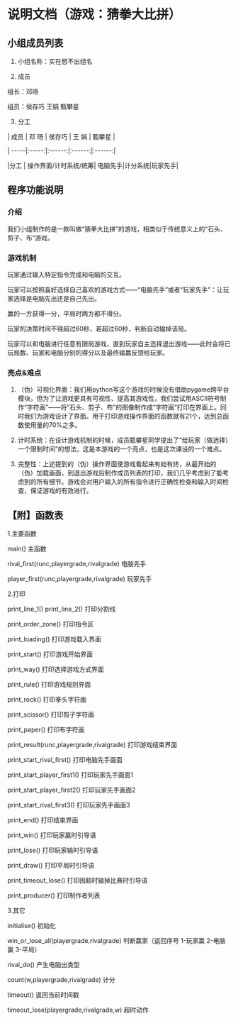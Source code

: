 # 说明文档（游戏：猜拳大比拼）

## 小组成员列表

1. 小组名称：实在想不出组名

2. 成员

组长：邓旸

组员：侯存巧 王娟 甄攀星

3. 分工

| 成员 | 邓 旸 | 侯存巧 | 王 娟 | 甄攀星 |

| -----|:-----:|:------:|:------:|:------:|

|分工 |	操作界面/计时系统/统筹|	电脑先手|计分系统|玩家先手|

## 程序功能说明

### 介绍

我们小组制作的是一款叫做“猜拳大比拼”的游戏，相类似于传统意义上的“石头、剪子、布”游戏。

### 游戏机制

玩家通过输入特定指令完成和电脑的交互。

玩家可以按照喜好选择自己喜欢的游戏方式——“电脑先手”或者“玩家先手”：让玩家选择是电脑先出还是自己先出。

赢的一方获得一分，平局时两方都不得分。

玩家的决策时间不得超过60秒，若超过60秒，判断自动输掉该局。

玩家可以和电脑进行任意有限局游戏，直到玩家自主选择退出游戏——此时会将已玩局数、玩家和电脑分别的得分以及最终输赢反馈给玩家。

### 亮点&难点

1. （伪）可视化界面：我们用python写这个游戏的时候没有借助pygame跨平台模块，但为了让游戏更具有可视性、提高其游戏性，我们尝试用ASCII符号制作“字符画”——将“石头、剪子、布”的图像制作成“字符画”打印在界面上。同时我们为游戏设计了界面。用于打印游戏操作界面的函数就有21个，达到总函数使用量的70%之多。

2. 计时系统：在设计游戏机制的时候，成员甄攀星同学提出了“给玩家（做选择）一个限制时间”的想法，这是本游戏的一个亮点，也是这次课设的一个难点。

3. 完整性：上述提到的（伪）操作界面使游戏看起来有始有终，从最开始的（伪）加载画面，到退出游戏后制作成员列表的打印，我们几乎考虑到了能考虑到的所有细节。游戏会对用户输入的所有指令进行正确性检查和输入时间检查，保证游戏的有效进行。

## 【附】函数表

1.主要函数

main()								主函数

rival_first(runc,playergrade,rivalgrade)		电脑先手

player_first(runc,playergrade,rivalgrade)	玩家先手

2.打印

print_line_1()	print_line_2()				打印分割线

print_order_zone()						打印指令区

print_loading()						打印游戏载入界面

print_start()							打印游戏开始界面

print_way()							打印选择游戏方式界面

print_rule()							打印游戏规则界面

print_rock()							打印拳头字符画

print_scissor()							打印剪子字符画

print_paper()							打印布字符画

print_result(runc,playergrade,rivalgrade)	打印游戏结束界面

print_start_rival_first()					打印电脑先手画面

print_start_player_first1()				打印玩家先手画面1

print_start_player_first2()				打印玩家先手画面2

print_start_rival_first3()					打印玩家先手画面3

print_end()							打印结束界面

print_win()							打印玩家赢时引导语

print_lose()							打印玩家输时引导语

print_draw()							打印平局时引导语

print_timeout_lose()					打印因超时输掉比赛时引导语

print_producer()						打印制作者列表

3.其它

initialise()								初始化

win_or_lose_all(playergrade,rivalgrade)	判断赢家（返回序号 1-玩家赢 2-电脑赢 3-平局）

rival_do()								产生电脑出类型

count(w,playergrade,rivalgrade)			计分

timeout()								返回当前时间戳

timeout_lose(playergrade,rivalgrade,w)	超时动作







